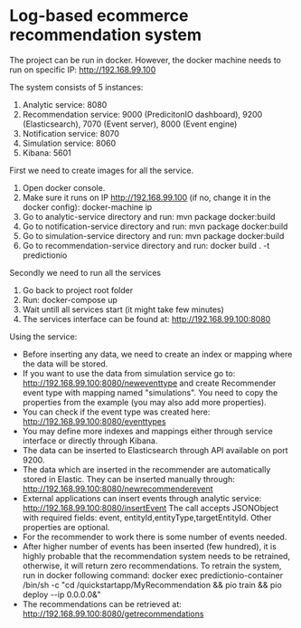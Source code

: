 Log-based ecommerce recommendation system
===================

The project can be run in docker. However, the docker machine needs to run on specific IP: http://192.168.99.100

The system consists of 5 instances:
1. Analytic service: 8080
2. Recommendation service: 9000 (PredicitonIO dashboard), 9200 (Elasticsearch), 7070 (Event server), 8000 (Event engine)
3. Notification service: 8070
4. Simulation service: 8060
5. Kibana: 5601

First we need to create images for all the service.
1. Open docker console.
2. Make sure it runs on IP http://192.168.99.100 (if no, change it in the docker config): docker-machine ip 
3. Go to analytic-service directory and run: mvn package docker:build
4. Go to notification-service directory and run: mvn package docker:build
5. Go to simulation-service directory and run: mvn package docker:build
6. Go to recommendation-service directory and run: docker build . -t predictionio

Secondly we need to run all the services

1. Go back to project root folder
2. Run: docker-compose up
3. Wait untill all services start (it might take few minutes)
4. The services interface can be found at: http://192.168.99.100:8080

Using the service:
- Before inserting any data, we need to create an index or mapping where the data will be stored.
- If you want to use the data from simulation service go to: http://192.168.99.100:8080/neweventtype and create Recommender event type with mapping named "simulations". 
You need to copy the properties from the example (you may also add more properties).
- You can check if the event type was created here: http://192.168.99.100:8080/eventtypes
- You may define more indexes and mappings either through service interface or directly through Kibana.
- The data can be inserted to Elasticsearch through API available on port 9200. 
- The data which are inserted in the recommender are automatically stored in Elastic. They can be inserted manually through: http://192.168.99.100:8080/newrecommenderevent
- External applications can insert events through analytic service: http://192.168.99.100:8080/insertEvent The call accepts JSONObject with required fields: event, entityId,entityType,targetEntityId. Other properties are optional.
- For the recommender to work there is some number of events needed.
- After higher number of events has been inserted (few hundred), it is highly probable that the recommendation system needs to be retrained, otherwise, it will return zero recommendations. To retrain the system, run in docker following command: docker exec predictionio-container /bin/sh -c "cd /quickstartapp/MyRecommendation && pio train && pio deploy --ip 0.0.0.0&"
- The recommendations can be retrieved at: http://192.168.99.100:8080/getrecommendations


